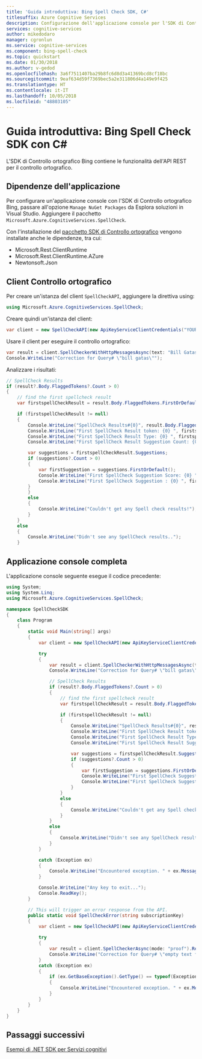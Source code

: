 ```yaml
---
title: 'Guida introduttiva: Bing Spell Check SDK, C#'
titlesuffix: Azure Cognitive Services
description: Configurazione dell'applicazione console per l'SDK di Controllo ortografico
services: cognitive-services
author: mikedodaro
manager: cgronlun
ms.service: cognitive-services
ms.component: bing-spell-check
ms.topic: quickstart
ms.date: 01/30/2018
ms.author: v-gedod
ms.openlocfilehash: 3a6f7511407ba29b8fc6d8d3a41369bcd8cf18bc
ms.sourcegitcommit: 9eaf634d59f7369bec5a2e311806d4a149e9f425
ms.translationtype: HT
ms.contentlocale: it-IT
ms.lasthandoff: 10/05/2018
ms.locfileid: "48803105"
---
```

# <a name="quickstart-bing-spell-check-sdk-with-c"></a>Guida introduttiva: Bing Spell Check SDK con C#

L'SDK di Controllo ortografico Bing contiene le funzionalità dell'API REST per il controllo ortografico.

## <a name="application-dependencies"></a>Dipendenze dell'applicazione

Per configurare un'applicazione console con l'SDK di Controllo ortografico Bing, passare all'opzione `Manage NuGet Packages` da Esplora soluzioni in Visual Studio. Aggiungere il pacchetto `Microsoft.Azure.CognitiveServices.SpellCheck`.

Con l'installazione del [pacchetto SDK di Controllo ortografico](https://www.nuget.org/packages/Microsoft.Azure.CognitiveServices.SpellCheck/1.2.0) vengono installate anche le dipendenze, tra cui:

* Microsoft.Rest.ClientRuntime
* Microsoft.Rest.ClientRuntime.AZure
* Newtonsoft.Json

## <a name="spell-check-client"></a>Client Controllo ortografico

Per creare un'istanza del client `SpellCheckAPI`, aggiungere la direttiva using:

```cs
using Microsoft.Azure.CognitiveServices.SpellCheck;
```

Creare quindi un'istanza del client:

```cs
var client = new SpellCheckAPI(new ApiKeyServiceClientCredentials("YOUR-ACCESS-KEY"));
```

Usare il client per eseguire il controllo ortografico:

```cs
var result = client.SpellCheckerWithHttpMessagesAsync(text: "Bill Gatas", mode: "proof", acceptLanguage: "en-US").Result;
Console.WriteLine("Correction for Query# \"bill gatas\"");
```

Analizzare i risultati:

```cs
// SpellCheck Results
if (result?.Body.FlaggedTokens?.Count > 0)
{
    // find the first spellcheck result
    var firstspellCheckResult = result.Body.FlaggedTokens.FirstOrDefault();

    if (firstspellCheckResult != null)
    {
        Console.WriteLine("SpellCheck Results#{0}", result.Body.FlaggedTokens.Count);
        Console.WriteLine("First SpellCheck Result token: {0} ", firstspellCheckResult.Token);
        Console.WriteLine("First SpellCheck Result Type: {0} ", firstspellCheckResult.Type);
        Console.WriteLine("First SpellCheck Result Suggestion Count: {0} ", firstspellCheckResult.Suggestions.Count);

        var suggestions = firstspellCheckResult.Suggestions;
        if (suggestions?.Count > 0)
        {
            var firstSuggestion = suggestions.FirstOrDefault();
            Console.WriteLine("First SpellCheck Suggestion Score: {0} ", firstSuggestion.Score);
            Console.WriteLine("First SpellCheck Suggestion : {0} ", firstSuggestion.Suggestion);
        }
        }
        else
        {
            Console.WriteLine("Couldn't get any Spell check results!");
        }
    }
    else
    {
        Console.WriteLine("Didn't see any SpellCheck results..");
    }
```

## <a name="complete-console-application"></a>Applicazione console completa

L'applicazione console seguente esegue il codice precedente:

```cs
using System;
using System.Linq;
using Microsoft.Azure.CognitiveServices.SpellCheck;

namespace SpellCheckSDK
{
    class Program
    {
        static void Main(string[] args)
        {
            var client = new SpellCheckAPI(new ApiKeyServiceClientCredentials("YOUR-ACCESS-KEY"));

            try
            {
                var result = client.SpellCheckerWithHttpMessagesAsync(text: "Bill Gatas", mode: "proof", acceptLanguage: "en-US").Result;
                Console.WriteLine("Correction for Query# \"bill gatas\"");

                // SpellCheck Results
                if (result?.Body.FlaggedTokens?.Count > 0)
                {
                    // find the first spellcheck result
                    var firstspellCheckResult = result.Body.FlaggedTokens.FirstOrDefault();

                    if (firstspellCheckResult != null)
                    {
                        Console.WriteLine("SpellCheck Results#{0}", result.Body.FlaggedTokens.Count);
                        Console.WriteLine("First SpellCheck Result token: {0} ", firstspellCheckResult.Token);
                        Console.WriteLine("First SpellCheck Result Type: {0} ", firstspellCheckResult.Type);
                        Console.WriteLine("First SpellCheck Result Suggestion Count: {0} ", firstspellCheckResult.Suggestions.Count);

                        var suggestions = firstspellCheckResult.Suggestions;
                        if (suggestions?.Count > 0)
                        {
                            var firstSuggestion = suggestions.FirstOrDefault();
                            Console.WriteLine("First SpellCheck Suggestion Score: {0} ", firstSuggestion.Score);
                            Console.WriteLine("First SpellCheck Suggestion : {0} ", firstSuggestion.Suggestion);
                        }
                    }
                    else
                    {
                        Console.WriteLine("Couldn't get any Spell check results!");
                    }
                }
                else
                {
                    Console.WriteLine("Didn't see any SpellCheck results..");
                }
            }

            catch (Exception ex)
            {
                Console.WriteLine("Encountered exception. " + ex.Message);
            }

            Console.WriteLine("Any key to exit...");
            Console.ReadKey();
        }

        // This will trigger an error response from the API.
        public static void SpellCheckError(string subscriptionKey)
        {
            var client = new SpellCheckAPI(new ApiKeyServiceClientCredentials(subscriptionKey));

            try
            {
                var result = client.SpellCheckerAsync(mode: "proof").Result;
                Console.WriteLine("Correction for Query# \"empty text field\"");
            }
            catch (Exception ex)
            {
                if (ex.GetBaseException().GetType() == typeof(Exception) )
                {
                    Console.WriteLine("Encountered exception. " + ex.Message);
                }
            }
        }
    }
}

```

## <a name="next-steps"></a>Passaggi successivi

[Esempi di .NET SDK per Servizi cognitivi](https://github.com/Azure-Samples/cognitive-services-dotnet-sdk-samples/tree/master/BingSearchv7)
